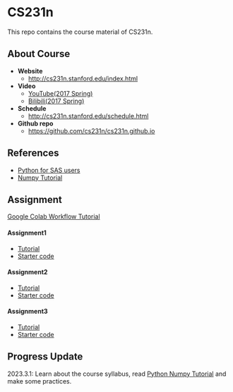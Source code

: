 # CS231n
This repo contains the course material of CS231n.

## About Course

- **Website**
  - http://cs231n.stanford.edu/index.html
- **Video**
  - [YouTube(2017 Spring)](https://www.youtube.com/watch?v=vT1JzLTH4G4&list=PLC1qU-LWwrF64f4QKQT-Vg5Wr4qEE1Zxk)
  - [Bilibili(2017 Spring)](https://www.bilibili.com/video/BV1nJ411z7fe/?vd_source=1ea447fa8899c06a57b9296c131b092c)
- **Schedule**
  - http://cs231n.stanford.edu/schedule.html
- **Github repo**
  - https://github.com/cs231n/cs231n.github.io

## References

- [Python for SAS users](https://nbviewer.org/github/RandyBetancourt/PythonForSASUsers/tree/master/)
- [Numpy Tutorial](https://numpy.org/numpy-tutorials/features.html)

## Assignment

[Google Colab Workflow Tutorial](https://www.youtube.com/watch?v=DsGd2e9JNH4)

#### Assignment1

- [Tutorial](https://cs231n.github.io/assignments2022/assignment1)
- [Starter code]( https://cs231n.github.io/assignments/2022/assignment1_colab.zip )

#### Assignment2

- [Tutorial](https://cs231n.github.io/assignments2022/assignment2)
- [Starter code]( https://cs231n.github.io/assignments/2022/assignment2_colab.zip )

#### Assignment3

- [Tutorial](https://cs231n.github.io/assignments2022/assignment3)
- [Starter code]( https://cs231n.github.io/assignments/2022/assignment3_colab.zip )

## Progress Update

2023.3.1: Learn about the course syllabus, read [Python Numpy Tutorial](https://cs231n.github.io/python-numpy-tutorial/) and make some practices.

